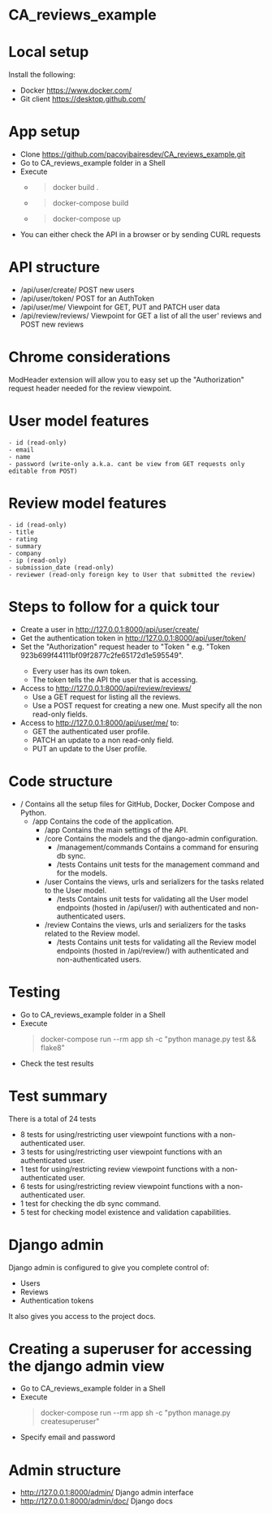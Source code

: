 # CA_reviews_example

# Local setup

Install the following: 

+ Docker https://www.docker.com/
+ Git client https://desktop.github.com/


# App setup

+ Clone https://github.com/pacovjbairesdev/CA_reviews_example.git
+ Go to CA_reviews_example folder in a Shell
+ Execute 
	* > docker build .
	* > docker-compose build
	* > docker-compose up
+ You can either check the API in a browser or by sending CURL requests


# API structure

* /api/user/create/ POST new users
* /api/user/token/ POST for an AuthToken
* /api/user/me/ Viewpoint for GET, PUT and PATCH user data
* /api/review/reviews/ Viewpoint for GET a list of all the user' reviews and POST new reviews


# Chrome considerations

ModHeader extension will allow you to easy set up the "Authorization" request header needed for the review viewpoint.


# User model features

	- id (read-only)
	- email
	- name
	- password (write-only a.k.a. cant be view from GET requests only editable from POST)


# Review model features
	
	- id (read-only)
	- title 
	- rating
	- summary
	- company
	- ip (read-only)
	- submission_date (read-only)
	- reviewer (read-only foreign key to User that submitted the review)


# Steps to follow for a quick tour

+ Create a user in http://127.0.0.1:8000/api/user/create/
+ Get the authentication token in http://127.0.0.1:8000/api/user/token/
+ Set the "Authorization" request header to "Token <value>" e.g. "Token 923b699f44111bf09f2877c2fe65172d1e595549". 
	- Every user has its own token.
	- The token tells the API the user that is accessing.
+ Access to http://127.0.0.1:8000/api/review/reviews/
	- Use a GET request for listing all the reviews.
	- Use a POST request for creating a new one. Must specify all the non read-only fields.
+ Access to http://127.0.0.1:8000/api/user/me/ to:
	- GET the authenticated user profile.
	- PATCH an update to a non read-only field.
	- PUT an update to the User profile.


# Code structure

+ /  Contains all the setup files for GitHub, Docker, Docker Compose and Python.
	+ /app  Contains the code of the application.
		+ /app  Contains the main settings of the API.
		+ /core  Contains the models and the django-admin configuration.
			+ /management/commands  Contains a command for ensuring db sync.
			+ /tests  Contains unit tests for the management command and for the models.
		+ /user  Contains the views, urls and serializers for the tasks related to the User model.
			+ /tests  Contains unit tests for validating all the User model endpoints (hosted in /api/user/) with authenticated and non-authenticated users.
		+ /review  Contains the views, urls and serializers for the tasks related to the Review model.
			+ /tests  Contains unit tests for validating all the Review model endpoints (hosted in /api/review/) with authenticated and non-authenticated users.


# Testing

+ Go to CA_reviews_example folder in a Shell
+ Execute 
	> docker-compose run --rm app sh -c "python manage.py test && flake8"
+ Check the test results


# Test summary

There is a total of 24 tests
+ 8 tests for using/restricting user viewpoint functions with a non-authenticated user.
+ 3 tests for using/restricting user viewpoint functions with an authenticated user.
+ 1 test for using/restricting review viewpoint functions with a non-authenticated user.
+ 6 tests for using/restricting review viewpoint functions with a non-authenticated user.
+ 1 test for checking the db sync command.
+ 5 test for checking model existence and validation capabilities.


# Django admin

Django admin is configured to give you complete control of:

+ Users
+ Reviews
+ Authentication tokens

It also gives you access to the project docs.


# Creating a superuser for accessing the django admin view

+ Go to CA_reviews_example folder in a Shell
+ Execute 
	> docker-compose run --rm app sh -c "python manage.py createsuperuser"
+ Specify email and password


# Admin structure
 
+ http://127.0.0.1:8000/admin/  Django admin interface
+ http://127.0.0.1:8000/admin/doc/  Django docs
